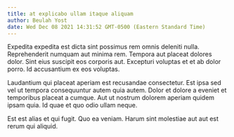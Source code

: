 ```yaml
---
title: at explicabo ullam itaque aliquam
author: Beulah Yost
date: Wed Dec 08 2021 14:31:52 GMT-0500 (Eastern Standard Time)
---
```

Expedita expedita est dicta sint possimus rem omnis deleniti nulla. Reprehenderit numquam aut minima rem. Tempora aut placeat dolores dolor. Sint eius suscipit eos corporis aut. Excepturi voluptas et et ab dolor porro. Id accusantium ex eos voluptas.

 Laudantium qui placeat aperiam est recusandae consectetur. Est ipsa sed vel ut tempora consequuntur autem quia autem. Dolor et dolore a eveniet et temporibus placeat a cumque. Aut ut nostrum dolorem aperiam quidem ipsam quia. Id quae et quo odio ullam neque.

 Est est alias et qui fugit. Quo ea veniam. Harum sint molestiae aut aut est rerum qui aliquid.
